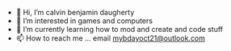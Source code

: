 - 👋 Hi, I’m calvin benjamin daugherty
- 👀 I’m interested in games and computers
- 🌱 I’m currently learning how to mod and create and code stuff
- 📫 How to reach me ... email mybdayoct21@outlook.com

<!---
calvinbenjamindaugherty/calvinbenjamindaugherty is a ✨ special ✨ repository because its `README.md` (this file) appears on your GitHub profile.
You can click the Preview link to take a look at your changes.
--->

